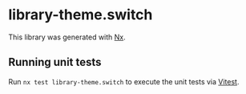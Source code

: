 # library-theme.switch

This library was generated with [Nx](https://nx.dev).

## Running unit tests

Run `nx test library-theme.switch` to execute the unit tests via [Vitest](https://vitest.dev/).
